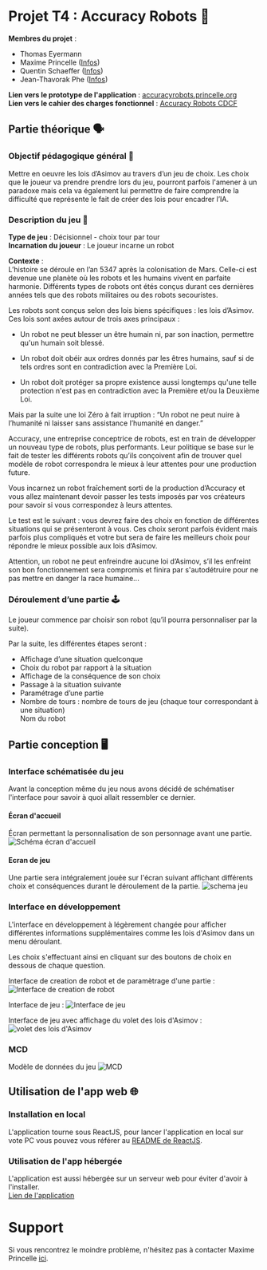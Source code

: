 # Projet T4 : Accuracy Robots  🤖

**Membres du projet** : 
 - Thomas Eyermann
 - Maxime Princelle ([Infos](https://princelle.org))
 - Quentin Schaeffer ([Infos](https://quentinschaeffer.fr))
 - Jean-Thavorak Phe ([Infos](https://www.linkedin.com/in/jean-thavorak-phe-a648b1174/))

**Lien vers le prototype de l'application** : [accuracyrobots.princelle.org](https://accuracyrobots.princelle.org)  
**Lien vers le cahier des charges fonctionnel** : [Accuracy Robots CDCF](https://docs.google.com/document/d/16tri5rYo8iuTnbidY36FoNQXZASV9LYmXdTJKN8FSlw/edit?usp=sharing)

## Partie théorique  🗣

### Objectif pédagogique général  📍

Mettre en oeuvre les lois d’Asimov au travers d’un jeu de choix.
Les choix que le joueur va prendre prendre lors du jeu, pourront parfois l'amener à un paradoxe mais cela va également lui permettre de faire comprendre la difficulté que représente le fait de créer des lois pour encadrer l’IA.


### Description du jeu  📃
**Type de jeu** :  Décisionnel - choix tour par tour   
**Incarnation du joueur** : Le joueur incarne un robot  

**Contexte** :  
L’histoire se déroule en l’an 5347 après la colonisation de Mars. Celle-ci est devenue une planète où les robots et les humains vivent en parfaite harmonie. Différents types de robots ont étés conçus durant ces dernières années tels que des robots militaires ou des robots secouristes.

Les robots sont conçus selon des lois biens spécifiques : les lois d’Asimov.
Ces lois sont axées autour de trois axes principaux :

- Un robot ne peut blesser un être humain ni, par son inaction, permettre qu'un humain soit blessé.

- Un robot doit obéir aux ordres donnés par les êtres humains, sauf si de tels ordres sont en contradiction avec la Première Loi.

- Un robot doit protéger sa propre existence aussi longtemps qu'une telle protection n'est pas en contradiction avec la Première et/ou la Deuxième Loi.

Mais par la suite une loi Zéro à fait irruption : “Un robot ne peut nuire à l’humanité ni laisser sans assistance l’humanité en danger.”

Accuracy, une entreprise conceptrice de robots, est en train de développer un nouveau type de robots, plus performants.
Leur politique se base sur le fait de tester les différents robots qu’ils conçoivent afin de trouver quel modèle de robot correspondra le mieux à leur attentes pour une production future.

Vous incarnez un robot fraîchement sorti de la production d’Accuracy et vous allez maintenant devoir passer les tests imposés par vos créateurs pour savoir si vous correspondez à leurs attentes.

Le test est le suivant : vous devrez faire des choix en fonction de différentes situations qui se présenteront à vous. Ces choix seront parfois évident mais parfois plus compliqués et votre but sera de faire les meilleurs choix pour répondre le mieux possible aux lois d’Asimov.

Attention, un robot ne peut enfreindre aucune loi d’Asimov, s’il les enfreint son bon fonctionnement sera compromis et finira par s'autodétruire pour ne pas mettre en danger la race humaine...


### Déroulement d’une partie  🕹
Le joueur commence par choisir son robot (qu’il pourra personnaliser par la suite).  

Par la suite, les différentes étapes seront :
* Affichage d’une situation quelconque  
* Choix du robot par rapport à la situation  
* Affichage de la conséquence de son choix  
* Passage à la situation suivante  
* Paramétrage d’une partie  
* Nombre de tours : nombre de tours de jeu (chaque tour correspondant à une situation)  
Nom du robot

## Partie conception  🖥

### Interface schématisée du jeu  

Avant la conception même du jeu nous avons décidé de schématiser l'interface pour savoir à quoi allait ressembler ce dernier.

#### Écran d'accueil
Écran permettant la personnalisation de son personnage avant une partie.
![Schéma écran d'accueil](./ressources_readme/ecran_accueil.png)

#### Ecran de jeu
Une partie sera intégralement jouée sur l'écran suivant affichant différents choix et conséquences durant le déroulement de la partie.
![schema jeu](./ressources_readme/schema_jeu.png)

### Interface en développement

L'interface en développement à légèrement changée pour afficher différentes informations supplémentaires comme les lois d'Asimov dans un menu déroulant.

Les choix s'effectuant ainsi en cliquant sur des boutons de choix en dessous de chaque question.

Interface de creation de robot et de paramètrage d'une partie :
![Interface de creation de robot](./ressources_readme/interface_connexion.png)

Interface de jeu :
![Interface de jeu](./ressources_readme/interface_jeu.png)

Interface de jeu avec affichage du volet des lois d'Asimov :
![volet des lois d'Asimov](./ressources_readme/affichage_volet_lois.png)

### MCD
Modèle de données du jeu
![MCD](./ressources_readme/uml_t4_image.png)


## Utilisation de l'app web  🌐

### Installation en local
L'application tourne sous ReactJS, pour lancer l'application en local sur vote PC vous pouvez vous référer au [README de ReactJS](./README_BOOTSTRAP.md).

### Utilisation de l'app hébergée
L'application est aussi hébergée sur un serveur web pour éviter d'avoir à l'installer.  
[Lien de l'application](https://accuracyrobots.princelle.org)

# Support
Si vous rencontrez le moindre problème, n'hésitez pas à contacter Maxime Princelle [ici](https://contact.princelle.org).
